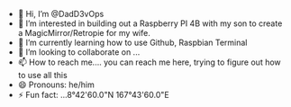 - 👋 Hi, I’m @DadD3vOps
- 👀 I’m interested in building out a Raspberry PI 4B with my son to create a MagicMirror/Retropie for my wife.  
- 🌱 I’m currently learning how to use Github, Raspbian Terminal
- 💞️ I’m looking to collaborate on ...
- 📫 How to reach me.... you can reach me here, trying to figure out how to use all this
- 😄 Pronouns: he/him
- ⚡ Fun fact: ...8°42'60.0"N 167°43'60.0"E

<!---
DadD3vOps/DadD3vOps is a ✨ special ✨ repository because its `README.md` (this file) appears on your GitHub profile.
You can click the Preview link to take a look at your changes.
--->
